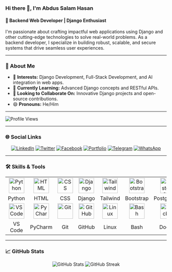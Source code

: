 ### Hi there 👋, I'm Abdus Salam Hasan
#### 🚀 Backend Web Developer | Django Enthusiast

I'm passionate about crafting impactful web applications using Django and other cutting-edge technologies to solve real-world problems. As a backend developer, I specialize in building robust, scalable, and secure systems that drive seamless user experiences.

---

### 🌟 About Me
- 👀 **Interests:** Django Development, Full-Stack Development, and AI integration in web apps.
- 🌱 **Currently Learning:** Advanced Django concepts and RESTful APIs.
- 🤝 **Looking to Collaborate On:** Innovative Django projects and open-source contributions.
- 😄 **Pronouns:** He/Him

---

![Profile Views](https://komarev.com/ghpvc/?username=Hasan-TechNinja&label=Profile%20views&color=0e75b6&style=flat-square)

---
### 🌐 Social Links
<p align="center">
  <a href="https://www.linkedin.com/in/abdus-salam-hasan-80054a243/"><img src="https://img.shields.io/badge/LinkedIn-0A66C2?style=for-the-badge&logo=linkedin&logoColor=white" alt="LinkedIn" /></a>
  <a href="https://x.com/Hasan_TechNinja"><img src="https://img.shields.io/badge/Twitter-1DA1F2?style=for-the-badge&logo=twitter&logoColor=white" alt="Twitter" /></a>
  <a href="https://www.facebook.com/mdas.hasanas"><img src="https://img.shields.io/badge/Facebook-1877F2?style=for-the-badge&logo=facebook&logoColor=white" alt="Facebook" /></a>
  <a href="https://YOUR_WEBSITE_URL"><img src="https://img.shields.io/badge/Portfolio-FF5722?style=for-the-badge&logo=web&logoColor=white" alt="Portfolio" /></a>
  <a href="https://t.me/hasan15_14654" target="_blank"><img src="https://img.shields.io/badge/Telegram-26A5E4?style=for-the-badge&logo=telegram&logoColor=white" alt="Telegram" /></a>
  <a href="https://web.whatsapp.com/send?phone=8801739989028" target="_blank"><img src="https://img.shields.io/badge/WhatsApp-25D366?style=for-the-badge&logo=whatsapp&logoColor=white" alt="WhatsApp" /></a>
</p>

---

### 🛠️ Skills & Tools
<table>
  <tr>
    <td align="center" width="98">
      <a href="#Hasan-TechNinja-tech">
        <img src="https://skillicons.dev/icons?i=py" width="48" height="48" alt="Python" />
      </a>
    </td>
     <td align="center" width="98">
      <a href="#Hasan-TechNinja-tech">
        <img src="https://skillicons.dev/icons?i=html" width="48" height="48" alt="HTML" />
      </a>
    </td>
    <td align="center" width="98">
    <a href="#Hasan-TechNinja-tech">
      <img src="https://skillicons.dev/icons?i=css" width="48" height="48" alt="CSS" />
    </a>
  </td>
    <td align="center" width="98">
      <a href="#Hasan-TechNinja-tech">
        <img src="https://skillicons.dev/icons?i=django" width="48" height="48" alt="Django" />
      </a>
    </td>
    <td align="center" width="98">
      <a href="#Hasan-TechNinja-tech">
        <img src="https://skillicons.dev/icons?i=tailwind" width="48" height="48" alt="Tailwind" />
      </a>
    </td>
    <td align="center" width="98">
      <a href="#Hasan-TechNinja-tech">
        <img src="https://skillicons.dev/icons?i=bootstrap" width="48" height="48" alt="Bootstrap" />
      </a>
    </td>
    <td align="center" width="98">
      <a href="#Hasan-TechNinja-tech">
        <img src="https://skillicons.dev/icons?i=postgres" width="48" height="48" alt="PostgreSQL" />
      </a>
    </td>
  </tr>
  <tr>
    <td align="center" width="98">Python</td>
    <td align="center" width="98">HTML</td>
    <td align="center" width="98">CSS</td>
    <td align="center" width="98">Django</td>
    <td align="center" width="98">Tailwind</td>
    <td align="center" width="98">Bootstrap</td>
    <td align="center" width="98">PostgreSQL</td>
  </tr>
  <tr>
    <td align="center" width="98">
      <a href="#Hasan-TechNinja-tech">
        <img src="https://skillicons.dev/icons?i=vscode" width="48" height="48" alt="VS Code" />
      </a>
    </td>
    <td align="center" width="98">
      <a href="#Hasan-TechNinja-tech">
        <img src="https://cdn.jsdelivr.net/gh/devicons/devicon/icons/pycharm/pycharm-original.svg" width="48" height="48" alt="PyCharm" />
      </a>
    </td>
    <td align="center" width="98">
      <a href="#Hasan-TechNinja-tech">
        <img src="https://skillicons.dev/icons?i=git" width="48" height="48" alt="Git" />
      </a>
    </td>
    <td align="center" width="98">
      <a href="#Hasan-TechNinja-tech">
        <img src="https://skillicons.dev/icons?i=github" width="48" height="48" alt="GitHub" />
      </a>
    </td>
    <td align="center" width="98">
      <a href="#Hasan-TechNinja-tech">
        <img src="https://skillicons.dev/icons?i=linux" width="48" height="48" alt="Linux" />
      </a>
    </td>
    <td align="center" width="98">
      <a href="#Hasan-TechNinja-tech">
        <img src="https://skillicons.dev/icons?i=bash" width="48" height="48" alt="Bash" />
      </a>
    </td>
    <td align="center" width="98">
      <a href="#Hasan-TechNinja-tech">
        <img src="https://skillicons.dev/icons?i=docker" width="48" height="48" alt="Docker" />
      </a>
    </td>
  </tr>
  <tr>
    <td align="center" width="98">VS Code</td>
    <td align="center" width="98">PyCharm</td>
    <td align="center" width="98">Git</td>
    <td align="center" width="98">GitHub</td>
    <td align="center" width="98">Linux</td>
    <td align="center" width="98">Bash</td>
    <td align="center" width="98">Docker</td>
  </tr>
</table>

---

### 📈 GitHub Stats
<p align="center">
  <img src="https://github-readme-stats.vercel.app/api?username=Hasan-TechNinja&show_icons=true&theme=tokyonight" alt="GitHub Stats" />
  <img src="https://github-readme-streak-stats.herokuapp.com/?user=Hasan-TechNinja&theme=tokyonight" alt="GitHub Streak" />
</p>



